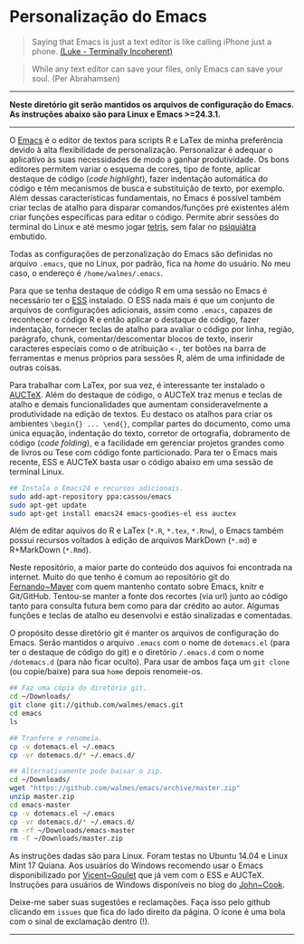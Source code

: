 # Personalização do Emacs

> Saying that Emacs is just a text editor is like calling iPhone just a
> phone. [(Luke - Terminally Incoherent)](http://www.terminally-incoherent.com/blog/2007/12/13/emacs-with-auctex-as-a-latex-ide/)

> While any text editor can save your files, only Emacs can save your
> soul. (Per Abrahamsen)

---

**Neste diretório git serão mantidos os arquivos de configuração do
Emacs. As instruções abaixo são para Linux e Emacs >=24.3.1.**

---

O [Emacs](http://www.gnu.org/software/emacs/tour/) é o editor de textos
para scripts R e LaTex de minha preferência devido à alta flexibilidade
de personalização. Personalizar é adequar o aplicativo às suas
necessidades de modo a ganhar produtividade. Os bons editores permitem
variar o esquema de cores, tipo de fonte, aplicar destaque de código
(*code highlight*), fazer indentação automática do código e têm
mecanismos de busca e substituição de texto, por exemplo. Além dessas
características fundamentais, no Emacs é possível também criar teclas de
atalho para disparar comandos/funções pré existentes além criar funções
específicas para editar o código. Permite abrir sessões do terminal do
Linux e até mesmo jogar
[tetris](http://www.youtube.com/watch?v=5A8knEALaIY), sem falar no
[psiquiátra](http://www.eeggs.com/items/49593.html) embutido.

Todas as configurações de perzonalização do Emacs são definidas no
arquivo `.emacs`, que no Linux, por padrão, fica na *home* do
usuário. No meu caso, o endereço é `/home/walmes/.emacs`.

Para que se tenha destaque de código R em uma sessão no Emacs é
necessário ter o [ESS](http://ess.r-project.org/) instalado. O ESS nada
mais é que um conjunto de arquivos de configurações adicionais, assim
como `.emacs`, capazes de reconhecer o código R e então aplicar o
destaque de código, fazer indentação, fornecer teclas de atalho para
avaliar o código por linha, região, parágrafo, chunk,
comentar/descomentar blocos de texto, inserir caracteres especiais como
o de atribuição `<-`, ter botões na barra de ferramentas e menus
próprios para sessões R, além de uma infinidade de outras coisas.

Para trabalhar com LaTex, por sua vez, é interessante ter instalado o
[AUCTeX](http://www.gnu.org/software/auctex/). Além do destaque de
código, o AUCTeX traz menus e teclas de atalho e demais funcionalidades
que aumentam consideravelmente a produtividade na edição de textos. Eu
destaco os atalhos para criar os ambientes `\begin{} ... \end{}`,
compilar partes do documento, como uma única equação, indentação do
texto, corretor de ortografia, dobramento de código (*code folding*), e
a facilidade em gerenciar projetos grandes como de livros ou Tese com
código fonte particionado. Para ter o Emacs mais recente, ESS e AUCTeX
basta usar o código abaixo em uma sessão de terminal Linux.

```bash
## Instala o Emacs24 e recursos adicionais.
sudo add-apt-repository ppa:cassou/emacs
sudo apt-get update
sudo apt-get install emacs24 emacs-goodies-el ess auctex

```

Além de editar aquivos do R e LaTex (`*.R`, `*.tex`, `*.Rnw`), o Emacs
também possui recursos voltados à edição de arquivos MarkDown (`*.md`) e
R+MarkDown (`*.Rmd`).

Neste repositório, a maior parte do conteúdo dos aquivos foi encontrada
na internet. Muito do que tenho é comum ao repositório git do
[Fernando~Mayer](https://github.com/fernandomayer/emacs-files) com quem
mantenho contato sobre Emacs, knitr e Git/GitHub. Tentou-se manter a
fonte dos recortes (via url) junto ao código tanto para consulta futura
bem como para dar crédito ao autor. Algumas funções e teclas de atalho
eu desenvolvi e estão sinalizadas e comentadas.

O propósito desse diretório git é manter os arquivos de configuração do
Emacs. Serão mantidos o arquivo `.emacs` com o nome de `dotemacs.el`
(para ter o destaque de código do git) e o diretório `/.emacs.d` com o
nome `/dotemacs.d` (para não ficar oculto). Para usar de ambos faça um
`git clone` (ou copie/baixe) para sua `home` depois renomeie-os.

```bash
## Faz uma cópia do diretório git.
cd ~/Downloads/
git clone git://github.com/walmes/emacs.git
cd emacs
ls

## Tranfere e renomeia.
cp -v dotemacs.el ~/.emacs
cp -vr dotemacs.d/* ~/.emacs.d/

## Alternativamente pode baixar o zip.
cd ~/Downloads/
wget "https://github.com/walmes/emacs/archive/master.zip"
unzip master.zip
cd emacs-master
cp -v dotemacs.el ~/.emacs
cp -vr dotemacs.d/* ~/.emacs.d/
rm -rf ~/Downloads/emacs-master
rm -f ~/Downloads/master.zip

```

As instruções dadas são para Linux. Foram testas no Ubuntu 14.04 e Linux
Mint 17 Quiana. Aos usuários do Windows recomendo usar o Emacs
disponibilizado por
[Vicent~Goulet](http://vgoulet.act.ulaval.ca/en/emacs/) que já vem com o
ESS e AUCTeX. Instruções para usuários de Windows disponíveis no blog do
[John~Cook](http://www.johndcook.com/emacs_windows.html).

Deixe-me saber suas sugestões e reclamações. Faça isso pelo github
clicando em `issues` que fica do lado direito da página. O ícone é uma
bola com o sinal de exclamação dentro (!).

---
